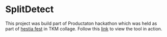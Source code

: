 # SplitDetect

This project was build part of Productaton hackathon which was held as part of [hestia fest](https://www.hestiatkmce.in/) in TKM collage. Follow this [link](https://youtu.be/F1gq7nTBuBU) to view the tool in action.  

